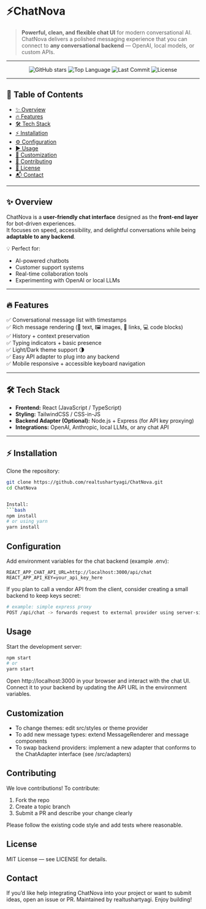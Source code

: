 #  ⚡ChatNova

> **Powerful, clean, and flexible chat UI** for modern conversational AI.  
> ChatNova delivers a polished messaging experience that you can connect to **any conversational backend** — OpenAI, local models, or custom APIs.

---

<p align="center">
  <img src="https://img.shields.io/github/stars/realtushartyagi/ChatNova?style=social" alt="GitHub stars"/>
  <img src="https://img.shields.io/github/languages/top/realtushartyagi/ChatNova" alt="Top Language"/>
  <img src="https://img.shields.io/github/last-commit/realtushartyagi/ChatNova" alt="Last Commit"/>
  <img src="https://img.shields.io/badge/license-MIT-blue.svg" alt="License"/>
</p>

---

## 📖 Table of Contents
- [✨ Overview](#-overview)
- [🔥 Features](#-features)
- [🛠 Tech Stack](#-tech-stack)
- [⚡ Installation](#-installation)
- [⚙️ Configuration](#️-configuration)
- [▶️ Usage](#️-usage)
- [🎨 Customization](#-customization)
- [🤝 Contributing](#-contributing)
- [📄 License](#-license)
- [📬 Contact](#-contact)

---

## ✨ Overview
ChatNova is a **user-friendly chat interface** designed as the **front-end layer** for bot-driven experiences.  
It focuses on speed, accessibility, and delightful conversations while being **adaptable to any backend**.  

💡 Perfect for:
- AI-powered chatbots  
- Customer support systems  
- Real-time collaboration tools  
- Experimenting with OpenAI or local LLMs  

---

## 🔥 Features
✅ Conversational message list with timestamps  
✅ Rich message rendering (💬 text, 🖼 images, 🔗 links, 💻 code blocks)  
✅ History + context preservation  
✅ Typing indicators + basic presence  
✅ Light/Dark theme support 🌗  
✅ Easy API adapter to plug into any backend  
✅ Mobile responsive + accessible keyboard navigation  

---

## 🛠 Tech Stack
- **Frontend:** React (JavaScript / TypeScript)  
- **Styling:** TailwindCSS / CSS-in-JS  
- **Backend Adapter (Optional):** Node.js + Express (for API key proxying)  
- **Integrations:** OpenAI, Anthropic, local LLMs, or any chat API  

---

## ⚡ Installation
Clone the repository:
```bash
git clone https://github.com/realtushartyagi/ChatNova.git
cd ChatNova


Install:
```bash
npm install
# or using yarn
yarn install
```

Configuration
-------------
Add environment variables for the chat backend (example .env):
```
REACT_APP_CHAT_API_URL=http://localhost:3000/api/chat
REACT_APP_API_KEY=your_api_key_here
```

If you plan to call a vendor API from the client, consider creating a small backend to keep keys secret:
```bash
# example: simple express proxy
POST /api/chat -> forwards request to external provider using server-side API key
```

Usage
-----
Start the development server:
```bash
npm start
# or
yarn start
```

Open http://localhost:3000 in your browser and interact with the chat UI. Connect it to your backend by updating the API URL in the environment variables.

Customization
-------------
- To change themes: edit src/styles or theme provider
- To add new message types: extend MessageRenderer and message components
- To swap backend providers: implement a new adapter that conforms to the ChatAdapter interface (see /src/adapters)

Contributing
------------
We love contributions! To contribute:
1. Fork the repo
2. Create a topic branch
3. Submit a PR and describe your change clearly

Please follow the existing code style and add tests where reasonable.

License
-------
MIT License — see LICENSE for details.

Contact
-------
If you’d like help integrating ChatNova into your project or want to submit ideas, open an issue or PR. Maintained by realtushartyagi. Enjoy building!
